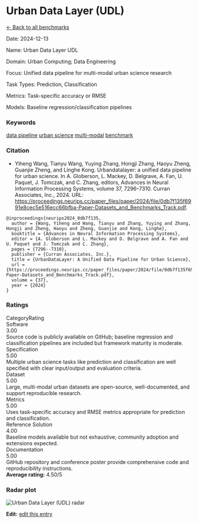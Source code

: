 # Urban Data Layer (UDL)

<p><a class="md-button back-link" href="../">← Back to all benchmarks</a></p>
<div class="info-block meta-block">
  <p class="meta-row"><span class="meta-label">Date</span><span class="meta-sep">:</span> <span class="meta-value">2024-12-13</span></p>
  <p class="meta-row"><span class="meta-label">Name</span><span class="meta-sep">:</span> <span class="meta-value">Urban Data Layer  UDL</span></p>
  <p class="meta-row"><span class="meta-label">Domain</span><span class="meta-sep">:</span> <span class="meta-value">Urban Computing; Data Engineering</span></p>
  <p class="meta-row"><span class="meta-label">Focus</span><span class="meta-sep">:</span> <span class="meta-value">Unified data pipeline for multi-modal urban science research</span></p>
  <p class="meta-row"><span class="meta-label">Task Types</span><span class="meta-sep">:</span> <span class="meta-value">Prediction, Classification</span></p>
  <p class="meta-row"><span class="meta-label">Metrics</span><span class="meta-sep">:</span> <span class="meta-value">Task-specific accuracy or RMSE</span></p>
  <p class="meta-row"><span class="meta-label">Models</span><span class="meta-sep">:</span> <span class="meta-value">Baseline regression/classification pipelines</span></p>
</div>
<h3>Keywords</h3>

<div class="chips"><a class="chip chip-link" href="../#kw=data%20pipeline">data pipeline</a> <a class="chip chip-link" href="../#kw=urban%20science">urban science</a> <a class="chip chip-link" href="../#kw=multi-modal">multi-modal</a> <a class="chip chip-link" href="../#kw=benchmark">benchmark</a> </div>
<h3>Citation</h3>

- Yiheng Wang, Tianyu Wang, Yuying Zhang, Hongji Zhang, Haoyu Zheng, Guanjie Zheng, and Linghe Kong. Urbandatalayer: a unified data pipeline for urban science. In A. Globerson, L. Mackey, D. Belgrave, A. Fan, U. Paquet, J. Tomczak, and C. Zhang, editors, Advances in Neural Information Processing Systems, volume 37, 7296–7310. Curran Associates, Inc., 2024. URL: https://proceedings.neurips.cc/paper_files/paper/2024/file/0db7f135f6991e8cec5e516ecc66bfba-Paper-Datasets_and_Benchmarks_Track.pdf.

<pre><code class="language-bibtex">@inproceedings{neurips2024_0db7f135,
  author = {Wang, Yiheng and Wang, Tianyu and Zhang, Yuying and Zhang, Hongji and Zheng, Haoyu and Zheng, Guanjie and Kong, Linghe},
  booktitle = {Advances in Neural Information Processing Systems},
  editor = {A. Globerson and L. Mackey and D. Belgrave and A. Fan and U. Paquet and J. Tomczak and C. Zhang},
  pages = {7296--7310},
  publisher = {Curran Associates, Inc.},
  title = {UrbanDataLayer: A Unified Data Pipeline for Urban Science},
  url = {https://proceedings.neurips.cc/paper_files/paper/2024/file/0db7f135f6991e8cec5e516ecc66bfba-Paper-Datasets_and_Benchmarks_Track.pdf},
  volume = {37},
  year = {2024}
}</code></pre>
<h3>Ratings</h3>
<div class="ratings-grid">
  <div class="ratings-head ratings-cell"><span>Category</span><span>Rating</span></div>
  <div class="rating-item">  <div class="rating-cat">Software</div>  <div class="rating-badge">3.00</div>  <div class="rating-bar"><span style="width:60%"></span></div>  <div class="rating-reason">Source code is publicly available on GitHub; baseline regression and classification
pipelines are included but framework maturity is moderate.
</div></div><div class="rating-item">  <div class="rating-cat">Specification</div>  <div class="rating-badge">5.00</div>  <div class="rating-bar"><span style="width:100%"></span></div>  <div class="rating-reason">Multiple urban science tasks like prediction and classification are well specified
with clear input/output and evaluation criteria.
</div></div><div class="rating-item">  <div class="rating-cat">Dataset</div>  <div class="rating-badge">5.00</div>  <div class="rating-bar"><span style="width:100%"></span></div>  <div class="rating-reason">Large, multi-modal urban datasets are open-source, well-documented, and support
reproducible research.
</div></div><div class="rating-item">  <div class="rating-cat">Metrics</div>  <div class="rating-badge">5.00</div>  <div class="rating-bar"><span style="width:100%"></span></div>  <div class="rating-reason">Uses task-specific accuracy and RMSE metrics appropriate for prediction and classification.
</div></div><div class="rating-item">  <div class="rating-cat">Reference Solution</div>  <div class="rating-badge">4.00</div>  <div class="rating-bar"><span style="width:80%"></span></div>  <div class="rating-reason">Baseline models available but not exhaustive; community adoption and extensions expected.
</div></div><div class="rating-item">  <div class="rating-cat">Documentation</div>  <div class="rating-badge">5.00</div>  <div class="rating-bar"><span style="width:100%"></span></div>  <div class="rating-reason">GitHub repository and conference poster provide comprehensive code and reproducibility
instructions.
</div></div>
</div>
<div class="avg-rating">  <strong>Average rating:</strong> <span class="badge badge--ok badge--sm">4.50/5</span></div><h3>Radar plot</h3>

<div class="radar-wrap"><img class="radar-img" alt="Urban Data Layer (UDL) radar" src="../../../tex/images/urban_data_layer_udl_radar.png" /></div>

<p><strong>Edit:</strong> <a href="https://github.com/mlcommons-science/benchmark/tree/main/source">edit this entry</a></p>
